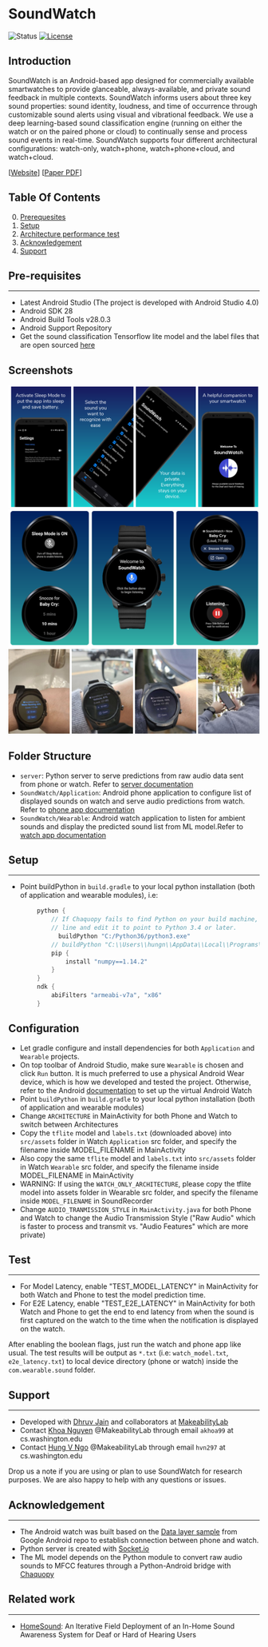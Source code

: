 
# SoundWatch #

![Status](https://img.shields.io/badge/Version-Experimental-brightgreen.svg)
[![License](https://img.shields.io/badge/License-Apache%202.0-blue.svg)](https://opensource.org/licenses/Apache-2.0)

Introduction
------------
SoundWatch is an Android-based app designed for commercially available smartwatches to provide glanceable, always-available, and private sound feedback in multiple contexts. SoundWatch informs users about three key sound properties: sound identity, loudness, and time of occurrence through customizable sound alerts using visual and vibrational feedback. We use a deep learning-based sound classification engine (running on either the watch or on the paired phone or cloud) to continually sense and process sound events in real-time. SoundWatch supports four different architectural configurations: watch-only, watch+phone, watch+phone+cloud, and watch+cloud.

[[Website](https://makeabilitylab.cs.washington.edu/project/soundwatch/)]
[[Paper PDF](https://homes.cs.washington.edu/~djain/img/portfolio/Jain_SoundWatch_ASSETS2020.pdf)]


## Table Of Contents ##

0. [Prerequesites](#prerequesites)
1. [Setup](#setup)
2. [Architecture performance test](#test)
3. [Acknowledgement](#acknowledgement)
4. [Support](#support)

## Pre-requisites ##
--------------
- Latest Android Studio (The project is developed with Android Studio 4.0)
- Android SDK 28
- Android Build Tools v28.0.3
- Android Support Repository
- Get the sound classification Tensorflow lite model and the label files that are open sourced [here](https://www.dropbox.com/sh/wngu1kuufwdk8nr/AAC1rm5QR-amL_HBzTOgsZnca?dl=0)

Screenshots
-------------
![SoundWatch system mockup](images/mockup.png?raw=true "Title")
![SoundWatch system mockup 2](images/mockup_2.png?raw=true "Title")
![SoundWatch system mockup 3](images/SoundWatch_mockups.png?raw=true "Title")


Folder Structure
-------------
- `server`: Python server to serve predictions from raw audio data sent from phone or watch. Refer to [server documentation](server/README.md)
- `SoundWatch/Application`: Android phone application to configure list of displayed sounds on watch and serve audio predictions from watch. Refer to [phone app documentation](SoundWatch/Application/README.md)
- `SoundWatch/Wearable`: Android watch application to listen for ambient sounds and display the predicted sound list from ML model.Refer to [watch app documentation](SoundWatch/Wearable/README.md)

## Setup ##
---------------
- Point buildPython in `build.gradle` to your local python installation (both of application and wearable modules), i.e:

```gradle
        python {
            // If Chaquopy fails to find Python on your build machine, enable the following
            // line and edit it to point to Python 3.4 or later.
              buildPython "C:/Python36/python3.exe"
            // buildPython "C:\\Users\\hungn\\AppData\\Local\\Programs\\Python\\Python36\\python.exe"
            pip {
                install "numpy==1.14.2"
            }
        }
        ndk {
            abiFilters "armeabi-v7a", "x86"
        }
```

Configuration
-------------

- Let gradle configure and install dependencies for both `Application` and `Wearable` projects. 
- On top toolbar of Android Studio, make sure `Wearable` is chosen and click `Run` button. It is much preferred to use a physical Android Wear device, which is how we developed and tested the project. Otherwise, refer to the Android [documentation](https://developer.android.com/training/wearables/apps/creating) to set up the virtual Android Watch
- Point `buildPython` in `build.gradle` to your local python installation (both of application and wearable modules)
- Change `ARCHITECTURE` in MainActivity for both Phone and Watch to switch between Architectures
- Copy the `tflite` model and `labels.txt` (downloaded above) into `src/assets` folder in Watch `Application` src folder, and specify the filename inside MODEL_FILENAME in MainActivity
- Also copy the same `tflite` model and `labels.txt` into `src/assets` folder in Watch `Wearable` src folder, and specify the filename inside MODEL_FILENAME in MainActivity
- WARNING: If using the `WATCH_ONLY_ARCHITECTURE`, please copy the tflite model into assets folder in Wearable src folder, and specify the filename inside `MODEL_FILENAME` in SoundRecorder
- Change `AUDIO_TRANMISSION_STYLE` in `MainActivity.java` for both Phone and Watch to change the Audio Transmission Style ("Raw Audio" which is faster to process and transmit vs. "Audio Features" which are more private)

## Test ##
-------

- For Model Latency, enable "TEST_MODEL_LATENCY" in MainActivity for both Watch and Phone to test the model prediction time.
- For E2E Latency, enable "TEST_E2E_LATENCY" in MainActivity for both Watch and Phone to get the end to end latency from when the sound is first captured on the watch to the time when the notification is displayed on the watch.

After enabling the boolean flags, just run the watch and phone app like usual. The test results will be output as `*.txt` (i.e: `watch_model.txt`, `e2e_latency.txt`) to local device directory (phone or watch) inside the `com.wearable.sound` folder.

## Support ##
-------
- Developed with [Dhruv Jain](https://homes.cs.washington.edu/~djain/) and collaborators at [MakeabilityLab](https://makeabilitylab.cs.washington.edu/)
- Contact [Khoa Nguyen](https://www.linkedin.com/in/akka/) @MakeabilityLab through email `akhoa99` at cs.washington.edu
- Contact [Hung V Ngo](www.hungvngo.com) @MakeabilityLab through email `hvn297` at cs.washington.edu




Drop us a note if you are using or plan to use SoundWatch for research purposes. We are also happy to help with any questions or issues.

## Acknowledgement ##
-------
- The Android watch was built based on the [Data layer sample](https://github.com/android/wear-os-samples/tree/master/DataLayer) from Google Android repo to establish connection between phone and watch.
- Python server is created with [Socket.io](https://socket.io/blog/native-socket-io-and-android/)
- The ML model depends on the Python module to convert raw audio sounds to MFCC features through a Python-Android bridge with [Chaquopy](https://chaquo.com/chaquopy/)

## Related work ##
--------
- [HomeSound](https://makeabilitylab.cs.washington.edu/project/smarthomedhh/): An Iterative Field Deployment of an In-Home Sound Awareness System for Deaf or Hard of Hearing Users
